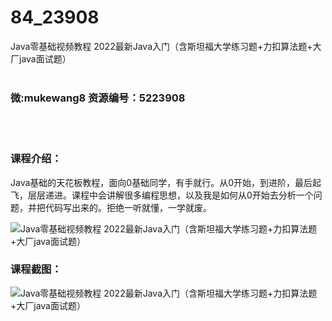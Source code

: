# 84_23908
Java零基础视频教程 2022最新Java入门（含斯坦福大学练习题+力扣算法题+大厂java面试题）
<br/></br>
<h3>微:mukewang8 资源编号：5223908</h3>
<br/></br>
<h3>课程介绍：</h3>
<p><a title="查看与 Java 相关的文章" target="_blank">Java</a>基础的天花板教程，面向0基础同学，有手就行。从0开始，到进阶，最后起飞，层层递进。课程中会讲解很多编程思想，以及我是如何从0开始去分析一个问题，并把代码写出来的。拒绝一听就懂，一学就废。</p>
<p><img src="https://www.ko996.com/wp-content/uploads/img/2022/04/1-91.png" alt="Java零基础视频教程 2022最新Java入门（含斯坦福大学练习题+力扣算法题+大厂java面试题）"></p>
<div class="info-desc">
<h3>课程截图：</h3>
<p><img src="https://www.ko996.com/wp-content/uploads/img/2022/04/2-78.png" alt="Java零基础视频教程 2022最新Java入门（含斯坦福大学练习题+力扣算法题+大厂java面试题）"></p>


			
</div>
